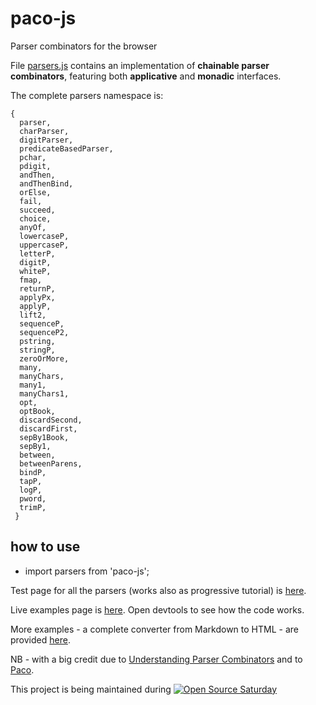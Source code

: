 # paco-js
Parser combinators for the browser

File [parsers.js](https://github.com/Muzietto/paco-js/blob/master/src/parsers.js) contains an implementation of __chainable parser combinators__, featuring both __applicative__ and __monadic__ interfaces.

The complete parsers namespace is:

    {
      parser,
      charParser,
      digitParser,
      predicateBasedParser,
      pchar,
      pdigit,
      andThen,
      andThenBind,
      orElse,
      fail,
      succeed,
      choice,
      anyOf,
      lowercaseP,
      uppercaseP,
      letterP,
      digitP,
      whiteP,
      fmap,
      returnP,
      applyPx,
      applyP,
      lift2,
      sequenceP,
      sequenceP2,
      pstring,
      stringP,
      zeroOrMore,
      many,
      manyChars,
      many1,
      manyChars1,
      opt,
      optBook,
      discardSecond,
      discardFirst,
      sepBy1Book,
      sepBy1,
      between,
      betweenParens,
      bindP,
      tapP,
      logP,
      pword,
      trimP,
     }

## how to use

- import parsers from 'paco-js';

Test page for all the parsers (works also as progressive tutorial) is [here](https://muzietto.github.io/geiesmonads/parsers/Mocha_Parser_Combinators_Tests.html).

Live examples page is [here](https://muzietto.github.io/geiesmonads/parsers/Console_Parser_Examples.html). Open devtools to see how the code works.

More examples - a complete converter from Markdown to HTML - are provided [here](https://github.com/Muzietto/paco-js/tree/master/samples/markdown2html).

NB - with a big credit due to [Understanding Parser Combinators](https://fsharpforfunandprofit.com/posts/understanding-parser-combinators/) and to [Paco](https://github.com/gabrielelana/paco).

This project is being maintained during [![Open Source Saturday](https://img.shields.io/badge/%E2%9D%A4%EF%B8%8F-open%20source%20saturday-F64060.svg)](https://www.meetup.com/it-IT/Open-Source-Saturday-Milano/)
